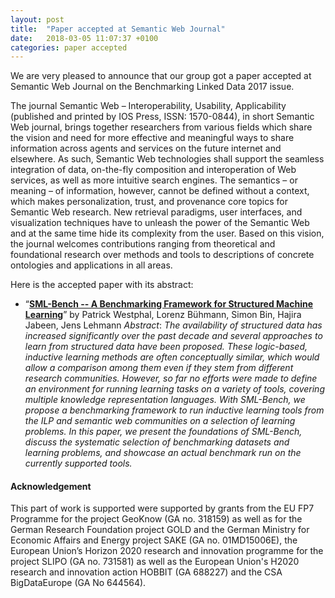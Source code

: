 ```yaml
---
layout: post
title:  "Paper accepted at Semantic Web Journal"
date:   2018-03-05 11:07:37 +0100
categories: paper accepted
---
```

We are very pleased to announce that our group got a paper accepted at Semantic Web Journal on the Benchmarking Linked Data 2017 issue.

The journal Semantic Web – Interoperability, Usability, Applicability (published and printed by IOS Press, ISSN: 1570-0844), in short Semantic Web journal, brings together researchers from various fields which share the vision and need for more effective and meaningful ways to share information across agents and services on the future internet and elsewhere. As such, Semantic Web technologies shall support the seamless integration of data, on-the-fly composition and interoperation of Web services, as well as more intuitive search engines. The semantics – or meaning – of information, however, cannot be defined without a context, which makes personalization, trust, and provenance core topics for Semantic Web research. New retrieval paradigms, user interfaces, and visualization techniques have to unleash the power of the Semantic Web and at the same time hide its complexity from the user. Based on this vision, the journal welcomes contributions ranging from theoretical and foundational research over methods and tools to descriptions of concrete ontologies and applications in all areas.

Here is the accepted paper with its abstract:
* “**[SML-Bench -- A Benchmarking Framework for Structured Machine Learning](http://www.semantic-web-journal.net/system/files/swj1810.pdf)**”
 by Patrick Westphal, Lorenz Bühmann, Simon Bin, Hajira Jabeen, Jens Lehmann
*Abstract*: _The availability of structured data has increased significantly over the past decade and several approaches to learn from structured data have been proposed. These logic-based, inductive learning methods are often conceptually similar, which would allow a comparison among them even if they stem from different research communities. However, so far no efforts were made to define an environment for running learning tasks on a variety of tools, covering multiple knowledge representation languages. With SML-Bench, we propose a benchmarking framework to run inductive learning tools from the ILP and semantic web communities on a selection of learning problems. In this paper, we present the foundations of SML-Bench, discuss the systematic selection of benchmarking datasets and learning problems, and showcase an actual benchmark run on the currently supported tools._

#### Acknowledgement
This part of work is supported were supported by grants from the EU FP7 Programme for the project GeoKnow (GA no. 318159) as well as for the German Research Foundation project GOLD and the German Ministry for Economic Affairs and Energy project SAKE (GA no. 01MD15006E), the European Union’s Horizon 2020 research and innovation programme for the project SLIPO (GA no. 731581) as well as the European Union's H2020 research and innovation action HOBBIT (GA 688227) and the CSA BigDataEurope (GA No 644564).
